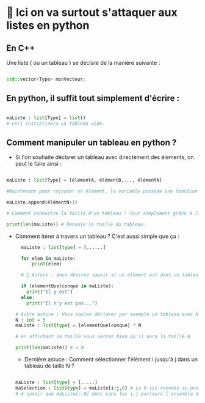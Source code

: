 # 🐍 Ici on va surtout s'attaquer aux listes en python

## En C++ 
Une liste ( ou un tableau ) se déclare de la manière suivante : 
```cpp

std::vector<Type> monVecteur;

```

## En python, il suffit tout simplement d'écrire : <br>

```python

maListe : list[Type] = list()
# Ceci initialisera un tableau vide.

```

## Comment manipuler un tableau en python ? 

 - Si l'on souhaite déclarer un tableau avec directement des élements, on peut le faire ainsi : <br>

```python

maListe : list[Type] = [élémentA, élémentB,..., élémentN]

#Maintenant pour rajouter un élement, la variable possède une fonction .append() qui fait exactement celà.

maListe.append(élémentN+1)

# Comment connaitre la taille d'un tableau ? Tout simplement grâce à la fonction len()

print(len(maListe)) # Renvoie la taille du tableau.

```

  - Comment itérer à travers un tableau ?
    C'est aussi simple que ça : <br>

    ```python
      maListe : list[type] = [......]
    
      for elem in maListe:
          print(elem)
    
      # 👀 Astuce : Vous désirez savoir si un élément est dans un tableau ? Python propose la manière suivante :

      if (elementQuelconque in maListe):
        print("Il y est")
      else:
        print("Il n'y est pas...")

    # Autre astuce : Vous voulez déclarer par exemple un tableau avec N fois un élément ? Il suffit de faire ceci :
    N : int = 5
    maListe : list[type] = [elementQuelconque] * N

    # en affichant sa taille vous verrez bien qu'il aura la taille N

    print(len(maListe)) # = N 
    
    ```

    - Dernière astuce : Comment sélectionner l'élément i jusqu'à j dans un tableau de taille N ?
   
    ```python

    maListe : list[type] = [.....]
    maSelection : list[type] = maListe[i:j,0] # Le 0 ici renvoie au premier tableau dans le cas où vous auriez des tableaux encapsulés ( comme dans le cas d'une matrice par exemple )
    # A savoir que maListe[:,0] donc sans les i,j parcours l'ensemble des éléments du tableau.
    
  
    ```
